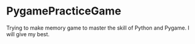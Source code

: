 # PygamePracticeGame
Trying to make memory game to master the skill of Python and Pygame. I will give my best.
